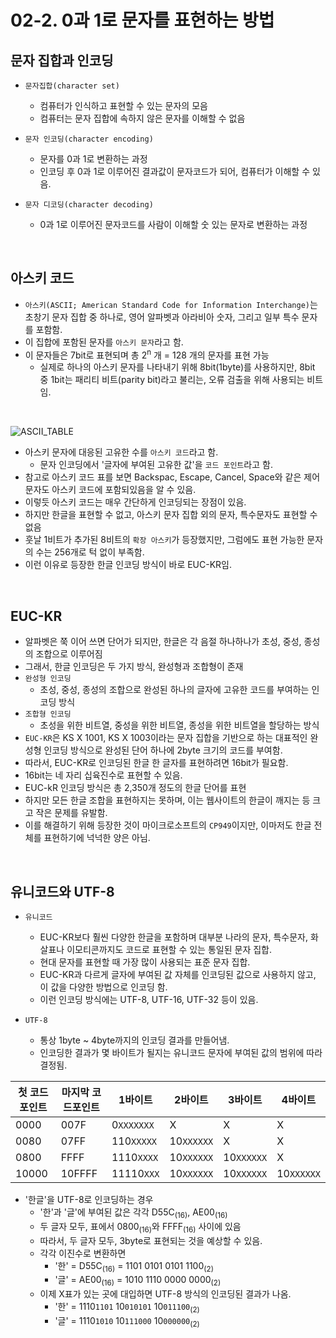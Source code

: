 # 02-2. 0과 1로 문자를 표현하는 방법

## 문자 집합과 인코딩

- `문자집합(character set)`
    - 컴퓨터가 인식하고 표현할 수 있는 문자의 모음
    - 컴퓨터는 문자 집합에 속하지 않은 문자를 이해할 수 없음

- `문자 인코딩(character encoding)`
    - 문자를 0과 1로 변환하는 과정
    - 인코딩 후 0과 1로 이루어진 결과값이 문자코드가 되어, 컴퓨터가 이해할 수 있음.

- `문자 디코딩(character decoding)`
    - 0과 1로 이루어진 문자코드를 사람이 이해할 숫 있는 문자로 변환하는 과정

<br/>

## 아스키 코드

- `아스키(ASCII; American Standard Code for Information Interchange)`는 초창기 문자 집합 중 하나로, 영어 알파벳과 아라비아 숫자, 그리고 일부 특수 문자를 포함함.
- 이 집합에 포함된 문자를 `아스키 문자`라고 함.
- 이 문자들은 7bit로 표현되며 총 2<sup>n</sup> 개 = 128 개의 문자를 표현 가능
    - 실제로 하나의 아스키 문자를 나타내기 위해 8bit(1byte)를 사용하지만, 8bit 중 1bit는 패리티 비트(parity bit)라고 불리는, 오류 검출을 위해 사용되는 비트임.

<br/>

![ASCII_TABLE](https://img1.daumcdn.net/thumb/R1280x0/?scode=mtistory2&fname=https%3A%2F%2Fblog.kakaocdn.net%2Fdn%2FqOPNt%2FbtrAdcY26CF%2FKsn1qKzUqEaCql1Cbk6GG0%2Fimg.png)

- 아스키 문자에 대응된 고유한 수를 `아스키 코드`라고 함.
    - 문자 인코딩에서 '글자에 부여된 고유한 값'을 `코드 포인트`라고 함.
- 참고로 아스키 코드 표를 보면 Backspac, Escape, Cancel, Space와 같은 제어 문자도 아스키 코드에 포함되있음을 알 수 있음.
- 이렇듯 아스키 코드는 매우 간단하게 인코딩되는 장점이 있음.
- 하지만 한글을 표현할 수 없고, 아스키 문자 집합 외의 문자, 특수문자도 표현할 수 없음
- 훗날 1비트가 추가된 8비트의 `확장 아스키`가 등장했지만, 그럼에도 표현 가능한 문자의 수는 256개로 턱 없이 부족함.
- 이런 이유로 등장한 한글 인코딩 방식이 바로 EUC-KR임.

<br/>

## EUC-KR

- 알파벳은 쭉 이어 쓰면 단어가 되지만, 한글은 각 음절 하나하나가 초성, 중성, 종성의 조합으로 이루어짐
- 그래서, 한글 인코딩은 두 가지 방식, 완성형과 조합형이 존재
- `완성형 인코딩`
    - 초성, 중성, 종성의 조합으로 완성된 하나의 글자에 고유한 코드를 부여하는 인코딩 방식
- `조합형 인코딩`
    - 초성을 위한 비트열, 중성을 위한 비트열, 종성을 위한 비트열을 할당하는 방식
- `EUC-KR`은 KS X 1001, KS X 1003이라는 문자 집합을 기반으로 하는 대표적인 완성형 인코딩 방식으로 완성된 단어 하나에 2byte 크기의 코드를 부여함.
- 따라서, EUC-KR로 인코딩된 한글 한 글자를 표현하려면 16bit가 필요함.
- 16bit는 네 자리 십육진수로 표현할 수 있음.
- EUC-kR 인코딩 방식은 총 2,350개 정도의 한글 단어를 표현
- 하지만 모든 한글 조합을 표현하지는 못하며, 이는 웹사이트의 한글이 깨지는 등 크고 작은 문제를 유발함.
- 이를 해결하기 위해 등장한 것이 마이크로소프트의 `CP949`이지만, 이마저도 한글 전체를 표현하기에 넉넉한 양은 아님.

<br/>

## 유니코드와 UTF-8

- `유니코드`
    - EUC-KR보다 훨씬 다양한 한글을 포함하며 대부분 나라의 문자, 특수문자, 화살표나 이모티콘까지도 코드로 표현할 수 있는 통일된 문자 집합.
    - 현대 문자를 표현할 때 가장 많이 사용되는 표준 문자 집합.
    - EUC-KR과 다르게 글자에 부여된 값 자체를 인코딩된 값으로 사용하지 않고, 이 값을 다양한 방법으로 인코딩 함.
    - 이런 인코딩 방식에는 UTF-8, UTF-16, UTF-32 등이 있음.

- `UTF-8`
    - 통상 1byte ~ 4byte까지의 인코딩 결과를 만들어냄.
    - 인코딩한 결과가 몇 바이트가 될지는 유니코드 문자에 부여된 값의 범위에 따라 결정됨.

|첫 코드 포인트|마지막 코드포인트|1바이트|2바이트|3바이트|4바이트|
|-|-|-|-|-|-|
|0000|007F|0`XXXXXXX`|X|X|X|
|0080|07FF|110`XXXXX`|10`XXXXXX`|X|X|
|0800|FFFF|1110`XXXX`|10`XXXXXX`|10`XXXXXX`|X|
|10000|10FFFF|11110`XXX`|10`XXXXXX`|10`XXXXXX`|10`XXXXXX`|

- '한글'을 UTF-8로 인코딩하는 경우
    - '한'과 '글'에 부여된 값은 각각 D55C<sub>(16)</sub>, AE00<sub>(16)</sub>
    - 두 글자 모두, 표에서 0800<sub>(16)</sub>와 FFFF<sub>(16)</sub> 사이에 있음
    - 따라서, 두 글자 모두, 3byte로 표현되는 것을 예상할 수 있음.
    - 각각 이진수로 변환하면
        - '한' = D55C<sub>(16)</sub> = 1101 0101 0101 1100<sub>(2)</sub>
        - '글' = AE00<sub>(16)</sub> = 1010 1110 0000 0000<sub>(2)</sub>
    - 이제 X표가 있는 곳에 대입하면 UTF-8 방식의 인코딩된 결과가 나옴.
        - '한' = 1110`1101` 10`010101` 10`011100`<sub>(2)</sub>
        - '글' = 1110`1010` 10`111000` 10`000000`<sub>(2)</sub>
